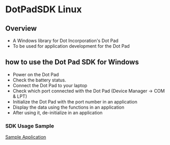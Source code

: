 # DotPadSDK Linux

## Overview
* A Windows library for Dot Incorporation's Dot Pad
* To be used for application development for the Dot Pad

## how to use the Dot Pad SDK for Windows
* Power on the Dot Pad
* Check the battery status.
* Connect the Dot Pad to your laptop
* Check which port connected with the Dot Pad (Device Manager -> COM & LPT)
* Initialize the Dot Pad with the port number in an application
* Display the data using the functions in an application
* After using it, de-initialize in an application

### SDK Usage Sample
[Sample Application](https://github.com/dotincorp/dotpad-sample-code-test)
